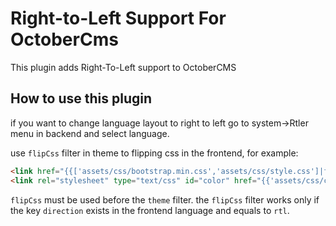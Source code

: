 Right-to-Left Support For OctoberCms
=============
This plugin adds Right-To-Left support to OctoberCMS
## How to use this plugin
if you want to change language layout to right to left go to system->Rtler menu in backend and select language. 

use ```flipCss``` filter in theme to flipping css in the frontend, for example:
```html
<link href="{{['assets/css/bootstrap.min.css','assets/css/style.css']|flipCss|theme}}" rel="stylesheet">
<link rel="stylesheet" type="text/css" id="color" href="{{'assets/css/colors/default.css'|flipCss}}"/>
```
```flipCss``` must be used before the ```theme``` filter.
the ```flipCss``` filter works only if the key ```direction``` exists in the frontend language and equals to ```rtl```.
